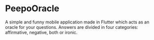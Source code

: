 # PeepoOracle

A simple and funny mobile application made in Flutter which acts as an oracle for your questions. Answers are divided in four categories: affirmative, negative, both or ironic.

